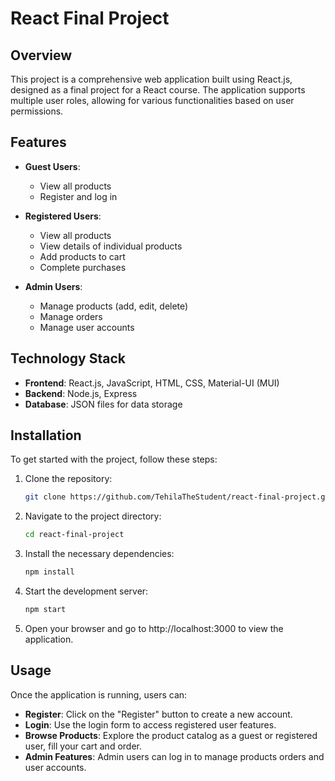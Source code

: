 # React Final Project

## Overview
This project is a comprehensive web application built using React.js, designed as a final project for a React course. The application supports multiple user roles, allowing for various functionalities based on user permissions.

## Features
- **Guest Users**:
  - View all products
  - Register and log in

- **Registered Users**:
  - View all products
  - View details of individual products
  - Add products to cart
  - Complete purchases

- **Admin Users**:
  - Manage products (add, edit, delete)
  - Manage orders
  - Manage user accounts

## Technology Stack
- **Frontend**: React.js, JavaScript, HTML, CSS, Material-UI (MUI)
- **Backend**: Node.js, Express
- **Database**: JSON files for data storage

## Installation
To get started with the project, follow these steps:

1. Clone the repository:
   ```bash
   git clone https://github.com/TehilaTheStudent/react-final-project.git
2. Navigate to the project directory:
   ```bash
   cd react-final-project
3. Install the necessary dependencies:
   ```bash
   npm install
4. Start the development server:
      ```bash
   npm start
5. Open your browser and go to http://localhost:3000 to view the application.

## Usage
Once the application is running, users can:

- **Register**: Click on the "Register" button to create a new account.
- **Login**: Use the login form to access registered user features.
- **Browse Products**: Explore the product catalog as a guest or registered user, fill your cart and order.
- **Admin Features**: Admin users can log in to manage products orders and user accounts.




